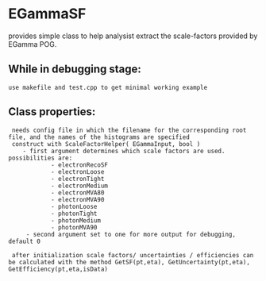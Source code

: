 # EGammaSF


provides simple class to help analysist extract the scale-factors provided by EGamma POG.


## While in debugging stage:
    use makefile and test.cpp to get minimal working example
    
    
## Class properties:
     needs config file in which the filename for the corresponding root file, and the names of the histograms are specified 
     construct with ScaleFactorHelper( EGammaInput, bool )
        - first argument determines which scale factors are used. possibilities are:
                - electronRecoSF
                - electronLoose
                - electronTight
                - electronMedium
                - electronMVA80
                - electronMVA90
                - photonLoose
                - photonTight
                - photonMedium 
                - photonMVA90 
         - second argument set to one for more output for debugging, default 0       

     after initialization scale factors/ uncertainties / efficiencies can be calculated with the method GetSF(pt,eta), GetUncertainty(pt,eta), GetEfficiency(pt,eta,isData)
     
